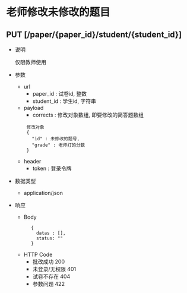#  老师修改未修改的题目

## PUT [/paper/{paper_id}/student/{student_id}]
+ 说明

  仅限教师使用

+ 参数
   + url
     + paper_id : 试卷id, 整数
     + student_id : 学生id, 字符串
   + payload
     + corrects : 修改对象数组, 即要修改的简答题数组
     ```
      修改对象
      {
        "id" : 未修改的题号,
        "grade" : 老师打的分数
      }
     ```
   + header
     + token : 登录令牌

+ 数据类型
  + application/json

+ 响应
  + Body
  ```
        {
          datas : [],
          status: ""
        }
  ```
  + HTTP Code
    + 批改成功 200
    + 未登录/无权限 401
    + 试卷不存在 404
    + 参数问题 422
